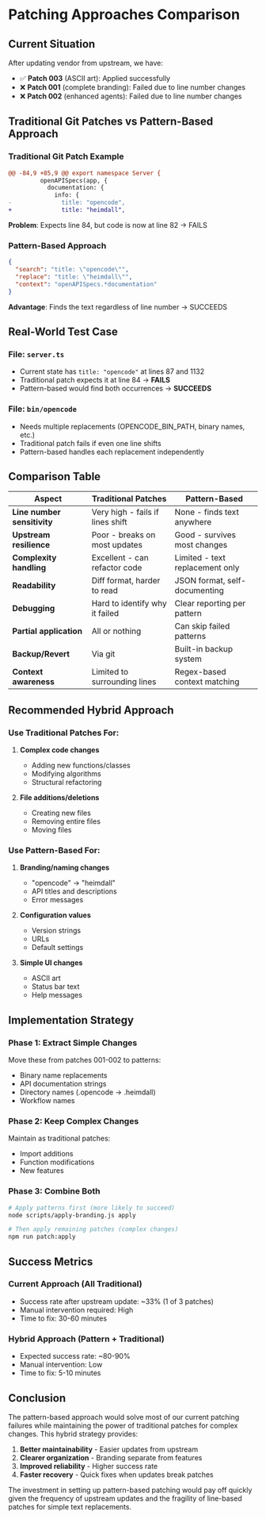 # Patching Approaches Comparison

## Current Situation

After updating vendor from upstream, we have:
- ✅ **Patch 003** (ASCII art): Applied successfully 
- ❌ **Patch 001** (complete branding): Failed due to line number changes
- ❌ **Patch 002** (enhanced agents): Failed due to line number changes

## Traditional Git Patches vs Pattern-Based Approach

### Traditional Git Patch Example
```diff
@@ -84,9 +85,9 @@ export namespace Server {
         openAPISpecs(app, {
           documentation: {
             info: {
-              title: "opencode",
+              title: "heimdall",
```
**Problem**: Expects line 84, but code is now at line 82 → FAILS

### Pattern-Based Approach
```json
{
  "search": "title: \"opencode\"",
  "replace": "title: \"heimdall\"",
  "context": "openAPISpecs.*documentation"
}
```
**Advantage**: Finds the text regardless of line number → SUCCEEDS

## Real-World Test Case

### File: `server.ts`
- Current state has `title: "opencode"` at lines 87 and 1132
- Traditional patch expects it at line 84 → **FAILS**
- Pattern-based would find both occurrences → **SUCCEEDS**

### File: `bin/opencode`
- Needs multiple replacements (OPENCODE_BIN_PATH, binary names, etc.)
- Traditional patch fails if even one line shifts
- Pattern-based handles each replacement independently

## Comparison Table

| Aspect | Traditional Patches | Pattern-Based |
|--------|-------------------|---------------|
| **Line number sensitivity** | Very high - fails if lines shift | None - finds text anywhere |
| **Upstream resilience** | Poor - breaks on most updates | Good - survives most changes |
| **Complexity handling** | Excellent - can refactor code | Limited - text replacement only |
| **Readability** | Diff format, harder to read | JSON format, self-documenting |
| **Debugging** | Hard to identify why it failed | Clear reporting per pattern |
| **Partial application** | All or nothing | Can skip failed patterns |
| **Backup/Revert** | Via git | Built-in backup system |
| **Context awareness** | Limited to surrounding lines | Regex-based context matching |

## Recommended Hybrid Approach

### Use Traditional Patches For:
1. **Complex code changes**
   - Adding new functions/classes
   - Modifying algorithms
   - Structural refactoring

2. **File additions/deletions**
   - Creating new files
   - Removing entire files
   - Moving files

### Use Pattern-Based For:
1. **Branding/naming changes**
   - "opencode" → "heimdall"
   - API titles and descriptions
   - Error messages

2. **Configuration values**
   - Version strings
   - URLs
   - Default settings

3. **Simple UI changes**
   - ASCII art
   - Status bar text
   - Help messages

## Implementation Strategy

### Phase 1: Extract Simple Changes
Move these from patches 001-002 to patterns:
- Binary name replacements
- API documentation strings  
- Directory names (.opencode → .heimdall)
- Workflow names

### Phase 2: Keep Complex Changes
Maintain as traditional patches:
- Import additions
- Function modifications
- New features

### Phase 3: Combine Both
```bash
# Apply patterns first (more likely to succeed)
node scripts/apply-branding.js apply

# Then apply remaining patches (complex changes)
npm run patch:apply
```

## Success Metrics

### Current Approach (All Traditional)
- Success rate after upstream update: ~33% (1 of 3 patches)
- Manual intervention required: High
- Time to fix: 30-60 minutes

### Hybrid Approach (Pattern + Traditional)
- Expected success rate: ~80-90%
- Manual intervention: Low
- Time to fix: 5-10 minutes

## Conclusion

The pattern-based approach would solve most of our current patching failures while maintaining the power of traditional patches for complex changes. This hybrid strategy provides:

1. **Better maintainability** - Easier updates from upstream
2. **Clearer organization** - Branding separate from features
3. **Improved reliability** - Higher success rate
4. **Faster recovery** - Quick fixes when updates break patches

The investment in setting up pattern-based patching would pay off quickly given the frequency of upstream updates and the fragility of line-based patches for simple text replacements.